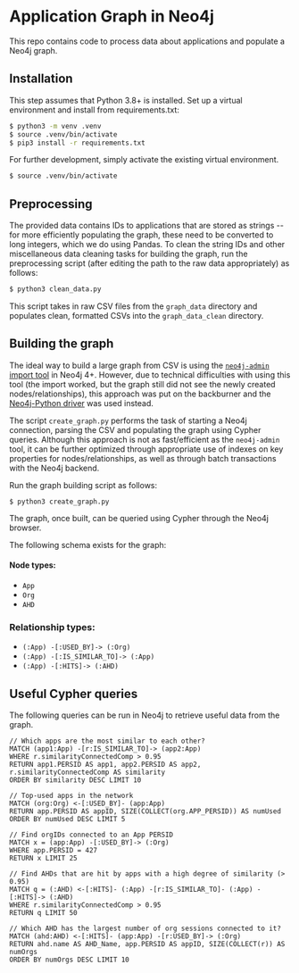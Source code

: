 # Application Graph in Neo4j
This repo contains code to process data about applications and populate a Neo4j graph.

## Installation
This step assumes that Python 3.8+ is installed. Set up a virtual environment and install from requirements.txt:

```sh
$ python3 -m venv .venv
$ source .venv/bin/activate
$ pip3 install -r requirements.txt
```

For further development, simply activate the existing virtual environment.

```sh
$ source .venv/bin/activate
```

## Preprocessing

The provided data contains IDs to applications that are stored as strings -- for more efficiently populating the graph, these need to be converted to long integers, which we do using Pandas. To clean the string IDs and other miscellaneous data cleaning tasks for building the graph, run the preprocessing script (after editing the path to the raw data appropriately) as follows:

```sh
$ python3 clean_data.py
```

This script takes in raw CSV files from the `graph_data` directory and populates clean, formatted CSVs into the `graph_data_clean` directory.

## Building the graph
The ideal way to build a large graph from CSV is using the [`neo4j-admin` import tool](https://neo4j.com/docs/operations-manual/current/tutorial/neo4j-admin-import/) in Neo4j 4+. However, due to technical difficulties with using this tool (the import worked, but the graph still did not see the newly created nodes/relationships), this approach was put on the backburner and the [Neo4j-Python driver](https://github.com/neo4j/neo4j-python-driver) was used instead.

The script `create_graph.py` performs the task of starting a Neo4j connection, parsing the CSV and populating the graph using Cypher queries. Although this approach is not as fast/efficient as the `neo4j-admin` tool, it can be further optimized through appropriate use of indexes on key properties for nodes/relationships, as well as through batch transactions with the Neo4j backend.

Run the graph building script as follows:

```
$ python3 create_graph.py
```
The graph, once built, can be queried using Cypher through the Neo4j browser.

The following schema exists for the graph:
#### Node types:
* `App`
* `Org`
* `AHD`

### Relationship types:
* `(:App) -[:USED_BY]-> (:Org)`
* `(:App) -[:IS_SIMILAR_TO]-> (:App)`
* `(:App) -[:HITS]-> (:AHD)`

## Useful Cypher queries

The following queries can be run in Neo4j to retrieve useful data from the graph.

```cql
// Which apps are the most similar to each other?
MATCH (app1:App) -[r:IS_SIMILAR_TO]-> (app2:App)
WHERE r.similarityConnectedComp > 0.95
RETURN app1.PERSID AS app1, app2.PERSID AS app2, r.similarityConnectedComp AS similarity
ORDER BY similarity DESC LIMIT 10
```

```cql
// Top-used apps in the network
MATCH (org:Org) <-[:USED_BY]- (app:App)
RETURN app.PERSID AS appID, SIZE(COLLECT(org.APP_PERSID)) AS numUsed
ORDER BY numUsed DESC LIMIT 5
```

```cql
// Find orgIDs connected to an App PERSID
MATCH x = (app:App) -[:USED_BY]-> (:Org)
WHERE app.PERSID = 427
RETURN x LIMIT 25
```

```cql
// Find AHDs that are hit by apps with a high degree of similarity (> 0.95)
MATCH q = (:AHD) <-[:HITS]- (:App) -[r:IS_SIMILAR_TO]- (:App) -[:HITS]-> (:AHD)
WHERE r.similarityConnectedComp > 0.95
RETURN q LIMIT 50
```

```cql
// Which AHD has the largest number of org sessions connected to it?
MATCH (ahd:AHD) <-[:HITS]- (app:App) -[r:USED_BY]-> (:Org)
RETURN ahd.name AS AHD_Name, app.PERSID AS appID, SIZE(COLLECT(r)) AS numOrgs
ORDER BY numOrgs DESC LIMIT 10
```
